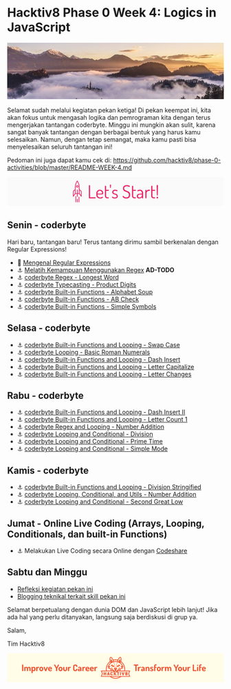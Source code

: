 # Hacktiv8 Phase 0 Week 4: Logics in JavaScript

![Header](assets/header-w1.jpg)

Selamat sudah melalui kegiatan pekan ketiga! Di pekan keempat ini, kita akan fokus untuk mengasah logika dan pemrograman kita dengan terus mengerjakan tantangan coderbyte. Minggu ini mungkin akan sulit, karena sangat banyak tantangan dengan berbagai bentuk yang harus kamu selesaikan. Namun, dengan tetap semangat, maka kamu pasti bisa menyelesaikan seluruh tantangan ini!

Pedoman ini juga dapat kamu cek di: <https://github.com/hacktiv8/phase-0-activities/blob/master/README-WEEK-4.md>

![Let's start!](assets/start.png)

## Senin - coderbyte

Hari baru, tantangan baru! Terus tantang dirimu sambil berkenalan dengan Regular Expressions!

- :notebook_with_decorative_cover:
[Mengenal Regular Expressions](https://github.com/hacktiv8/phase-0-activities/blob/master/modules/regular-expressions.md)
- :anchor:
[Melatih Kemampuan Menggunakan Regex](https://github.com/hacktiv8/phase-0-activities/blob/master/modules/regular-expressions.md)  **AD-TODO**
- :anchor:
[coderbyte Regex - Longest Word](https://coderbyte.com/information.php?ct=Longest%20Word)
- :anchor:
[coderbyte Typecasting - Product Digits](https://coderbyte.com/information.php?ct=Product%20Digits)
- :anchor:
[coderbyte Built-in Functions - Alphabet Soup](https://coderbyte.com/information.php?ct=Alphabet%20Soup)
- :anchor:
[coderbyte Built-in Functions - AB Check](https://coderbyte.com/information.php?ct=AB%20Check)
- :anchor:
[coderbyte Built-in Functions - Simple Symbols](https://coderbyte.com/information.php?ct=Simple%20Symbols)

## Selasa - coderbyte

- :anchor:
[coderbyte Built-in Functions and Looping - Swap Case](https://coderbyte.com/information.php?ct=Swap%20Case)
- :anchor:
[coderbyte Looping - Basic Roman Numerals](https://coderbyte.com/information.php?ct=Basic%20Roman%20Numerals)
- :anchor:
[coderbyte Built-in Functions and Looping - Dash Insert](https://coderbyte.com/information.php?ct=Dash%20Insert)
- :anchor:
[coderbyte Built-in Functions and Looping - Letter Capitalize](https://coderbyte.com/information.php?ct=Letter%20Capitalize)
- :anchor:
[coderbyte Built-in Functions and Looping - Letter Changes](https://coderbyte.com/information.php?ct=Letter%20Changes)

## Rabu - coderbyte

- :anchor:
[coderbyte Built-in Functions and Looping - Dash Insert II](https://coderbyte.com/information.php?ct=Dash%20Insert%20II)
- :anchor:
[coderbyte Built-in Functions and Looping - Letter Count 1](https://coderbyte.com/information.php?ct=Letter%20Count%20I)
- :anchor:
[coderbyte Regex and Looping - Number Addition](https://coderbyte.com/information.php?ct=Number%20Addition)
- :anchor:
[coderbyte Looping and Conditional - Division](https://coderbyte.com/information.php?ct=Division)
- :anchor:
[coderbyte Looping and Conditional - Prime Time](https://coderbyte.com/information.php?ct=Prime%20Time)
- :anchor:
[coderbyte Looping and Conditional - Simple Mode](https://coderbyte.com/information.php?ct=Simple%20Mode)

## Kamis - coderbyte

- :anchor:
[coderbyte Built-in Functions and Looping - Division Stringified](https://coderbyte.com/information.php?ct=Division%20Stringified)
- :anchor:
[coderbyte Looping, Conditional, and Utils - Number Addition](https://coderbyte.com/information.php?ct=Number%20Addition)
- :anchor:
[coderbyte Looping and Conditional - Second Great Low](https://coderbyte.com/information.php?ct=Second%20GreatLow)

## Jumat - Online Live Coding (Arrays, Looping, Conditionals, dan built-in Functions)

- :anchor:
Melakukan Live Coding secara Online dengan [Codeshare](https://codeshare.io)

## Sabtu dan Minggu

- [Refleksi kegiatan pekan ini](https://github.com/hacktiv8/phase-0-activities/blob/master/modules/reflection.md)
- [Blogging teknikal terkait skill pekan ini](https://github.com/hacktiv8/phase-0-activities/blob/master/modules/blog.md)

Selamat berpetualang dengan dunia DOM dan JavaScript lebih lanjut! Jika ada hal yang perlu ditanyakan, langsung saja berdiskusi di grup ya.

Salam,

Tim Hacktiv8

![Hacktiv8 Banner](assets/banner.png)
